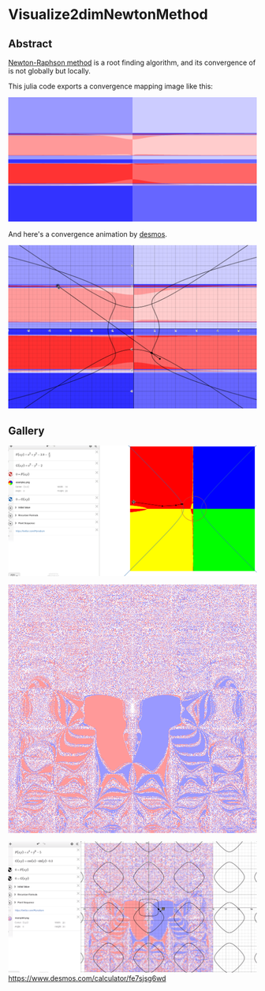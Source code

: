 # Visualize2dimNewtonMethod

## Abstract
[Newton-Raphson method](https://en.wikipedia.org/wiki/Newton%27s_method) is a root finding algorithm, and its convergence of is not globally but locally.

This julia code exports a convergence mapping image like this:

![](example2.png)

And here's a convergence animation by [desmos](https://www.desmos.com/calculator/inpc0d4vgn).

![](example2.gif)

## Gallery
![](example1a.gif)

![](example3.png)

![](example3.gif)
https://www.desmos.com/calculator/fe7sjsg6wd

